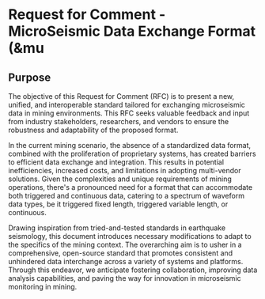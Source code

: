 # Request for Comment - MicroSeismic Data Exchange Format (&mu 
## Purpose

The objective of this Request for Comment (RFC) is to present a new, unified, and interoperable standard tailored for exchanging microseismic data in mining environments. This RFC seeks valuable feedback and input from industry stakeholders, researchers, and vendors to ensure the robustness and adaptability of the proposed format.

In the current mining scenario, the absence of a standardized data format, combined with the proliferation of proprietary systems, has created barriers to efficient data exchange and integration. This results in potential inefficiencies, increased costs, and limitations in adopting multi-vendor solutions. Given the complexities and unique requirements of mining operations, there's a pronounced need for a format that can accommodate both triggered and continuous data, catering to a spectrum of waveform data types, be it triggered fixed length, triggered variable length, or continuous.

Drawing inspiration from tried-and-tested standards in earthquake seismology, this document introduces necessary modifications to adapt to the specifics of the mining context. The overarching aim is to usher in a comprehensive, open-source standard that promotes consistent and unhindered data interchange across a variety of systems and platforms. Through this endeavor, we anticipate fostering collaboration, improving data analysis capabilities, and paving the way for innovation in microseismic monitoring in mining.
<!--stackedit_data:
eyJoaXN0b3J5IjpbLTEwMzQyMzQ3NzJdfQ==
-->